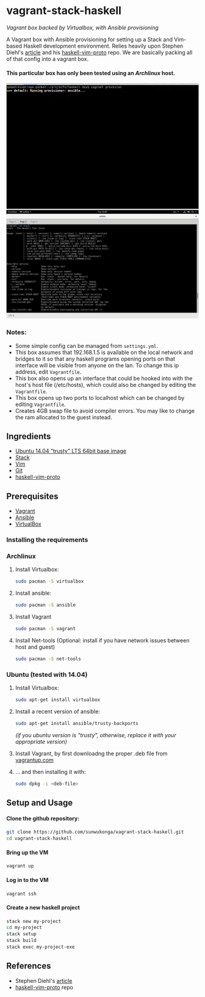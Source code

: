 # vagrant-stack-haskell
*Vagrant box backed by Virtualbox, with Ansible provisioning*

A Vagrant box with Ansible provisioning for setting up a Stack and Vim-based Haskell development environment.
Relies heavily upon Stephen Diehl's [article](http://www.stephendiehl.com/posts/vim_2016.html) and his 
[haskell-vim-proto](https://github.com/sdiehl/haskell-vim-proto) repo. We are basically packing all of that config
into a vagrant box.

#### This particular box has only been tested using an *Archlinux* host.

![](vagrant-stack-haskell.gif)
![Screenshot](vagrant-stack-haskell.png)

### Notes:
- Some simple config can be managed from `settings.yml`.
- This box assumes that 192.168.1.5 is available on the local network and bridges to it so that any haskell programs opening ports on that interface will be visible from anyone on the lan. To change this ip address, edit `Vagrantfile`.
- This box also opens up an interface that could be hooked into with the host's host file (/etc/hosts), which could also be changed by editing the `Vagrantfile`.
- This box opens up two ports to localhost which can be changed by editing `Vagrantfile`.
- Creates 4GB swap file to avoid compiler errors. You may like to change the ram allocated to the guest instead.

## Ingredients

- [Ubuntu 14.04 "trusty" LTS 64bit base image](http://www.ubuntu.com/)
- [Stack](https://docs.haskellstack.org/)
- [Vim](http://www.vim.org/)
- [Git](http://git-scm.com/)
- [haskell-vim-proto](https://github.com/sdiehl/haskell-vim-proto)

## Prerequisites

- [Vagrant](https://www.vagrantup.com/)
- [Ansible](http://www.ansible.com/)
- [VirtualBox](https://www.virtualbox.org/)

### Installing the requirements
### Archlinux

1. Install Virtualbox:
	```bash
	sudo pacman -S virtualbox
	```

2. Install ansible:
   ```bash
   sudo pacman -S ansible
   ```

3. Install Vagrant
   ```bash
   sudo pacman -S vagrant
   ```

4. Install Net-tools (Optional: install if you have network issues between host and guest)
   ```bash
   sudo pacman -S net-tools
   ```

### Ubuntu (tested with 14.04)

1. Install Virtualbox:
	```bash
	sudo apt-get install virtualbox
	```

2. Install a recent version of ansible:
   ```bash
   sudo apt-get install ansible/trusty-backports
   ```

   *(if you ubuntu version is "trusty", otherwise, replace it with your appropriate version)*
3. Install Vagrant, by first downloadng the proper .deb file from [vagrantup.com](https://www.vagrantup.com/downloads.html)

4. ... and then installing it with:
	```bash
	sudo dpkg -i <deb-file>
	```

## Setup and Usage

#### Clone the github repository:

```bash
git clone https://github.com/sunwukonga/vagrant-stack-haskell.git
cd vagrant-stack-haskell
```

#### Bring up the VM

```bash
vagrant up
```

#### Log in to the VM

```bash
vagrant ssh
```

#### Create a new haskell project

```bash
stack new my-project
cd my-project
stack setup
stack build
stack exec my-project-exe
```

## References

- Stephen Diehl's [article](http://www.stephendiehl.com/posts/vim_2016.html)
- [haskell-vim-proto](https://github.com/sdiehl/haskell-vim-proto) repo
